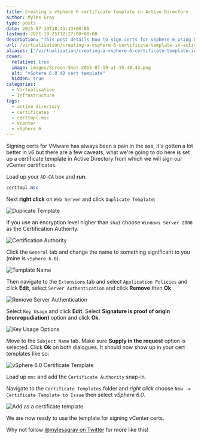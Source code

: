 ```yaml
---
title: Creating a vSphere 6 certificate template in Active Directory
author: Myles Gray
type: posts
date: 2015-07-19T18:43:13+00:00
lastmod: 2021-10-25T12:27:00+00:00
description: "This post details how to sign certs for vSphere 6 using MS AD"
url: /virtualisation/creating-a-vsphere-6-certificate-template-in-active-directory
aliases: ["/virtualisation/creating-a-vsphere-6-certificate-template-in-active-directory", "/virtualisation/creating-a-vsphere-6-certificate-template-in-active-directory/amp", "/security/creating-a-vsphere-6-certificate-template-in-active-directory", "/security/creating-a-vsphere-6-certificate-template-in-active-directory/amp"]
cover:
  relative: true
  image: images/Screen-Shot-2015-07-19-at-19.40.43.png
  alt: "vSphere 6.0 AD cert template"
  hidden: true
categories:
  - Virtualisation
  - Infrastructure
tags:
  - active directory
  - certificates
  - certtmpl.msc
  - vcenter
  - vSphere 6
---
```


Signing certs for VMware has always been a pain in the ass, it's gotten a lot better in v6 but there are a few caveats, what we're going to do here is set up a certificate template in Active Directory from which we will sign our vCenter certificates.

Load up your `AD-CA` box and **run**:

```powershell
certtmpl.msc
```

Next **right click** on `Web Server` and click `Duplicate Template`:

![Duplicate Template][1]

If you use an encryption level higher than `sha1` choose `Windows Server 2008` as the Certification Authority.

![Certification Authority][2]

Click the `General` tab and change the name to something significant to you (mine is `vSphere 6.0`).

![Template Name][3]

Then navigate to the `Extensions` tab and select `Application Policies` and click **Edit**, select `Server Authentication` and click **Remove** then **Ok**.

![Remove Server Authentication][4]

Select `Key Usage` and click **Edit**. Select **Signature is proof of origin (nonrepudiation)** option and click **Ok**.

![Key Usage Options][5]

Move to the `Subject Name` tab. Make sure **Supply in the request** option is selected. Click **Ok** on both dialogues. It should now show up in your cert templates like so:

![vSphere 6.0 Certificate Template][6]

Load up `mmc` and add the `Certificate Authority` snap-in.

Navigate to the `Certificate Templates` folder and _right click_ choose `New -> Certificate Template to Issue` then select _vSphere 6.0_.

![Add as a certificate template][7]

We are now ready to use the template for signing vCenter certs.

Why not follow [@mylesagray on Twitter][8] for more like this!

 [1]: images/Screen-Shot-2015-07-19-at-19.22.13.png
 [2]: images/Screen-Shot-2015-07-19-at-19.33.36.png
 [3]: images/Screen-Shot-2015-07-19-at-19.33.30.png
 [4]: images/Screen-Shot-2015-07-19-at-19.33.54.png
 [5]: images/Screen-Shot-2015-07-19-at-19.39.02.png
 [6]: images/Screen-Shot-2015-07-19-at-19.40.43.png
 [7]: images/Screen-Shot-2015-07-19-at-19.51.03.png
 [8]: https://twitter.com/mylesagray

